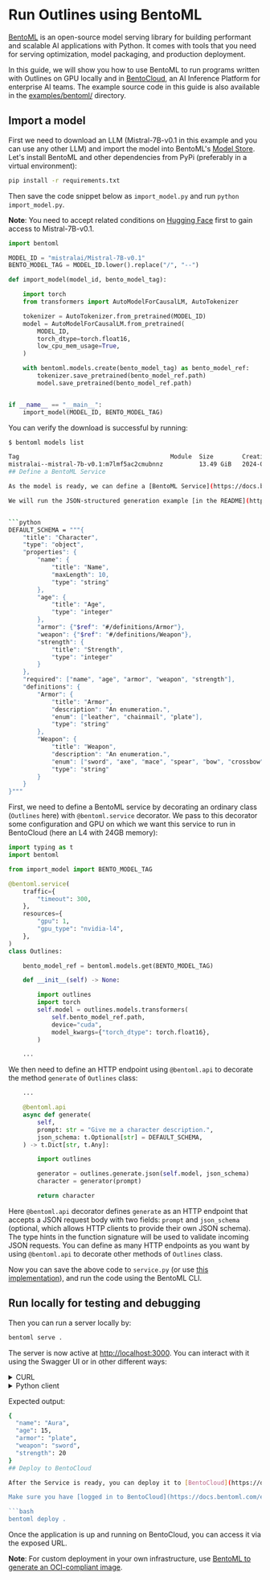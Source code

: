 # Run Outlines using BentoML

[BentoML](https://github.com/bentoml/BentoML) is an open-source model serving library for building performant and scalable AI applications with Python. It comes with tools that you need for serving optimization, model packaging, and production deployment.

In this guide, we will show you how to use BentoML to run programs written with Outlines on GPU locally and in [BentoCloud](https://www.bentoml.com/), an AI Inference Platform for enterprise AI teams. The example source code in this guide is also available in the [examples/bentoml/](https://github.com/outlines-dev/outlines/blob/main/examples/bentoml/) directory.

## Import a model

First we need to download an LLM (Mistral-7B-v0.1 in this example and you can use any other LLM) and import the model into BentoML's [Model Store](https://docs.bentoml.com/en/latest/guides/model-store.html). Let's install BentoML and other dependencies from PyPi (preferably in a virtual environment):

```bash
pip install -r requirements.txt
```

Then save the code snippet below as `import_model.py` and run `python import_model.py`.

**Note**: You need to accept related conditions on [Hugging Face](https://huggingface.co/mistralai/Mistral-7B-v0.1) first to gain access to Mistral-7B-v0.1.

```python
import bentoml

MODEL_ID = "mistralai/Mistral-7B-v0.1"
BENTO_MODEL_TAG = MODEL_ID.lower().replace("/", "--")

def import_model(model_id, bento_model_tag):

    import torch
    from transformers import AutoModelForCausalLM, AutoTokenizer

    tokenizer = AutoTokenizer.from_pretrained(MODEL_ID)
    model = AutoModelForCausalLM.from_pretrained(
        MODEL_ID,
        torch_dtype=torch.float16,
        low_cpu_mem_usage=True,
    )

    with bentoml.models.create(bento_model_tag) as bento_model_ref:
        tokenizer.save_pretrained(bento_model_ref.path)
        model.save_pretrained(bento_model_ref.path)


if __name__ == "__main__":
    import_model(MODEL_ID, BENTO_MODEL_TAG)
```

You can verify the download is successful by running:

```bash
$ bentoml models list

Tag                                          Module  Size        Creation Time
mistralai--mistral-7b-v0.1:m7lmf5ac2cmubnnz          13.49 GiB   2024-04-25 06:52:39
## Define a BentoML Service

As the model is ready, we can define a [BentoML Service](https://docs.bentoml.com/en/latest/guides/services.html) to wrap the capabilities of the model.

We will run the JSON-structured generation example [in the README](https://github.com/outlines-dev/outlines?tab=readme-ov-file#efficient-json-generation-following-a-json-schema), with the following schema:


```python
DEFAULT_SCHEMA = """{
    "title": "Character",
    "type": "object",
    "properties": {
        "name": {
            "title": "Name",
            "maxLength": 10,
            "type": "string"
        },
        "age": {
            "title": "Age",
            "type": "integer"
        },
        "armor": {"$ref": "#/definitions/Armor"},
        "weapon": {"$ref": "#/definitions/Weapon"},
        "strength": {
            "title": "Strength",
            "type": "integer"
        }
    },
    "required": ["name", "age", "armor", "weapon", "strength"],
    "definitions": {
        "Armor": {
            "title": "Armor",
            "description": "An enumeration.",
            "enum": ["leather", "chainmail", "plate"],
            "type": "string"
        },
        "Weapon": {
            "title": "Weapon",
            "description": "An enumeration.",
            "enum": ["sword", "axe", "mace", "spear", "bow", "crossbow"],
            "type": "string"
        }
    }
}"""
```

First, we need to define a BentoML service by decorating an ordinary class (`Outlines` here) with `@bentoml.service` decorator. We pass to this decorator some configuration and GPU on which we want this service to run in BentoCloud (here an L4 with 24GB memory):

```python
import typing as t
import bentoml

from import_model import BENTO_MODEL_TAG

@bentoml.service(
    traffic={
        "timeout": 300,
    },
    resources={
        "gpu": 1,
        "gpu_type": "nvidia-l4",
    },
)
class Outlines:

    bento_model_ref = bentoml.models.get(BENTO_MODEL_TAG)

    def __init__(self) -> None:

        import outlines
        import torch
        self.model = outlines.models.transformers(
            self.bento_model_ref.path,
            device="cuda",
            model_kwargs={"torch_dtype": torch.float16},
        )

    ...
```

We then need to define an HTTP endpoint using `@bentoml.api` to decorate the method `generate` of `Outlines` class:

```python
    ...

    @bentoml.api
    async def generate(
        self,
        prompt: str = "Give me a character description.",
        json_schema: t.Optional[str] = DEFAULT_SCHEMA,
    ) -> t.Dict[str, t.Any]:

        import outlines

        generator = outlines.generate.json(self.model, json_schema)
        character = generator(prompt)

        return character
```

Here `@bentoml.api` decorator defines `generate` as an HTTP endpoint that accepts a JSON request body with two fields: `prompt` and `json_schema` (optional, which allows HTTP clients to provide their own JSON schema). The type hints in the function signature will be used to validate incoming JSON requests. You can define as many HTTP endpoints as you want by using `@bentoml.api` to decorate other methods of `Outlines` class.

Now you can save the above code to `service.py` (or use [this implementation](https://github.com/outlines-dev/outlines/blob/main/examples/bentoml/)), and run the code using the BentoML CLI.

## Run locally for testing and debugging

Then you can run a server locally by:

```bash
bentoml serve .
```

The server is now active at <http://localhost:3000>. You can interact with it using the Swagger UI or in other different ways:

<details>

<summary>CURL</summary>

```bash
curl -X 'POST' \
  'http://localhost:3000/generate' \
  -H 'accept: application/json' \
  -H 'Content-Type: application/json' \
  -d '{
  "prompt": "Give me a character description."
}'
```

</details>

<details>

<summary>Python client</summary>

```python
import bentoml

with bentoml.SyncHTTPClient("http://localhost:3000") as client:
    response = client.generate(
        prompt="Give me a character description"
    )
    print(response)
```

</details>

Expected output:

```bash
{
  "name": "Aura",
  "age": 15,
  "armor": "plate",
  "weapon": "sword",
  "strength": 20
}
## Deploy to BentoCloud

After the Service is ready, you can deploy it to [BentoCloud](https://docs.bentoml.com/en/latest/bentocloud/get-started.html) for better management and scalability. [Sign up](https://cloud.bentoml.com/signup) if you haven't got a BentoCloud account.

Make sure you have [logged in to BentoCloud](https://docs.bentoml.com/en/latest/bentocloud/how-tos/manage-access-token.html), then run the following command to deploy it.

```bash
bentoml deploy .
```

Once the application is up and running on BentoCloud, you can access it via the exposed URL.

**Note**: For custom deployment in your own infrastructure, use [BentoML to generate an OCI-compliant image](https://docs.bentoml.com/en/latest/guides/containerization.html).
